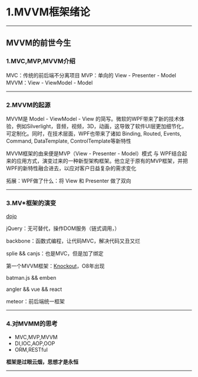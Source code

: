 # 1.MVVM框架绪论

---

## MVVM的前世今生

### 1.MVC,MVP,MVVM介绍

MVC：传统的前后端不分离项目
MVP：单向的 View - Presenter - Model
MVVM：View - ViewModel - Model

---

### 2.MVVM的起源

MVVM是 Model - ViewModel - View 的简写。微软的WPF带来了新的技术体验，例如Silverlight，音频，视频，3D，动画，这导致了软件UI层更加细节化，可定制化。同时，在技术层面，WPF也带来了诸如 Binding, Routed, Events, Command, DataTemplate, ControlTemplate等新特性

MVVM框架的由来便是MVP（View - Presenter - Model）模式 与 WPF结合起来的应用方式，演变过来的一种新型架构框架。他立足于原有的MVP框架，并把WPF的新特性融合进去，以应对客户日益复杂的需求变化

拓展：WPF做了什么：将 View 和 Presenter 做了双向

---

### 3.MV*框架的演变

[dojo](https://dojotoolkit.org/)

jQuery：无可替代，操作DOM服务（链式调用，）

backbone：函数式编程，让代码MVC，解决代码又丑又烂

splie && canjs：也是MVC，但是加了绑定

第一个MVVM框架：[Knockout](https://knockoutjs.com/)，O8年出现

batman.js && emben

angler && vue && react

meteor：前后端统一框架

---

### 4.对MVMM的思考

- MVC,MVP,MVVM
- DI,IOC,AOP,OOP
- ORM,RESTful

**框架是过眼云烟，思想才是永恒**

---




